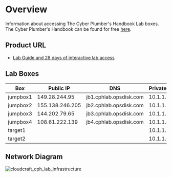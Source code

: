 # Overview

Information about accessing The Cyber Plumber's Handbook Lab boxes.  The Cyber Plumber's Handbook can be found for free
[here](https://github.com/opsdisk/the_cyber_plumbers_handbook).

## Product URL

* [Lab Guide and 28 days of interactive lab access](https://opsdisk.gumroad.com/l/cphlab)


## Lab Boxes

| Box      | Public IP       | DNS                    | Private IP |
| -------- | --------------- | ---------------------- | ---------- |
| jumpbox1 | 149.28.244.95   | jb1.cphlab.opsdisk.com | 10.1.1.10  |
| jumpbox2 | 155.138.246.205 | jb2.cphlab.opsdisk.com | 10.1.1.20  |
| jumpbox3 | 144.202.79.65   | jb3.cphlab.opsdisk.com | 10.1.1.30  |
| jumpbox4 | 108.61.222.139  | jb4.cphlab.opsdisk.com | 10.1.1.40  |
| target1  |                 |                        | 10.1.1.50  |
| target2  |                 |                        | 10.1.1.60  |

## Network Diagram

![cloudcraft_cph_lab_infrastructure](images/cloudcraft_cph_lab_infrastructure.png)
